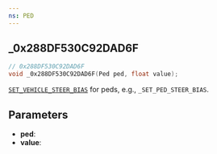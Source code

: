 ```yaml
---
ns: PED
---
```

## _0x288DF530C92DAD6F

```c
// 0x288DF530C92DAD6F
void _0x288DF530C92DAD6F(Ped ped, float value);
```

[`SET_VEHICLE_STEER_BIAS`](#_0x42A8EC77D5150CBE) for peds, e.g., `_SET_PED_STEER_BIAS`.

## Parameters
* **ped**: 
* **value**: 

